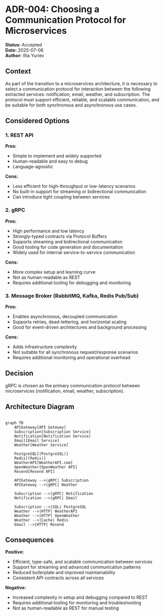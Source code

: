 # ADR-004: Choosing a Communication Protocol for Microservices

**Status:** Accepted  
**Date:** 2025-07-06  
**Author:** Illia Yuriev

## Context

As part of the transition to a microservices architecture, it is necessary to select a communication protocol for interaction between the following extracted services: notification, email, weather, and subscription. The protocol must support efficient, reliable, and scalable communication, and be suitable for both synchronous and asynchronous use cases.

## Considered Options

### 1. REST API

**Pros:**

- Simple to implement and widely supported
- Human-readable and easy to debug
- Language-agnostic

**Cons:**

- Less efficient for high-throughput or low-latency scenarios
- No built-in support for streaming or bidirectional communication
- Can introduce tight coupling between services

### 2. gRPC

**Pros:**

- High performance and low latency
- Strongly-typed contracts via Protocol Buffers
- Supports streaming and bidirectional communication
- Good tooling for code generation and documentation
- Widely used for internal service-to-service communication

**Cons:**

- More complex setup and learning curve
- Not as human-readable as REST
- Requires additional tooling for debugging and monitoring

### 3. Message Broker (RabbitMQ, Kafka, Redis Pub/Sub)

**Pros:**

- Enables asynchronous, decoupled communication
- Supports retries, dead-lettering, and horizontal scaling
- Good for event-driven architectures and background processing

**Cons:**

- Adds infrastructure complexity
- Not suitable for all synchronous request/response scenarios
- Requires additional monitoring and operational overhead

## Decision

gRPC is chosen as the primary communication protocol between microservices (notification, email, weather, subscription).

## Architecture Diagram

```mermaid

graph TB
    APIGateway[API Gateway]
    Subscription[Subscription Service]
    Notification[Notification Service]
    Email[Email Service]
    Weather[Weather Service]

    PostgreSQL[(PostgreSQL)]
    Redis[(Redis)]
    WeatherAPI[WeatherAPI.com]
    OpenWeather[OpenWeather API]
    Resend[Resend API]

    APIGateway -->|gRPC| Subscription
    APIGateway -->|gRPC| Weather

    Subscription -->|gRPC| Notification
    Notification -->|gRPC| Email

    Subscription -->|SQL| PostgreSQL
    Weather -->|HTTP| WeatherAPI
    Weather -->|HTTP| OpenWeather
    Weather -->|Cache| Redis
    Email -->|HTTP| Resend
```

## Consequences

**Positive:**

- Efficient, type-safe, and scalable communication between services
- Support for streaming and advanced communication patterns
- Reduced boilerplate and improved maintainability
- Consistent API contracts across all services

**Negative:**

- Increased complexity in setup and debugging compared to REST
- Requires additional tooling for monitoring and troubleshooting
- Not as human-readable as REST for manual testing
